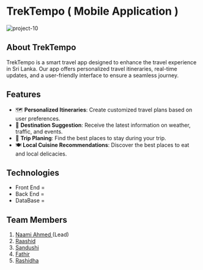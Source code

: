 
# TrekTempo (  Mobile Application  )
![project-10](https://github.com/naamiahmed/TrekTempo/assets/139569329/505be357-987d-4e56-a72a-49c122030858)


## About TrekTempo

TrekTempo is a smart travel app designed to enhance the travel experience in Sri Lanka. Our app offers personalized travel itineraries, real-time updates, and a user-friendly interface to ensure a seamless journey.

## Features

- 🗺️ **Personalized Itineraries**: Create customized travel plans based on user preferences.
- 📅 **Destination Suggestion**: Receive the latest information on weather, traffic, and events.
- 🏨 **Trip Planing**: Find the best places to stay during your trip.
- 🍽️ **Local Cuisine Recommendations**: Discover the best places to eat and local delicacies.

## Technologies
- Front End = 
- Back End  = 
- DataBase  = 

## Team Members
   01. <a href= "https://github.com/naamiahmed">Naami Ahmed </a>(Lead)
   2. <a  href="https://github.com/Raashi-d"> Raashid </a>
   3. <a href= "https://github.com/sandushi13583">Sandushi </a>
   4. <a href= "https://github.com/Fathir2001">Fathir</a>
   5. <a href= "https://github.com/rashidhamnf">Rashidha</a>
  


